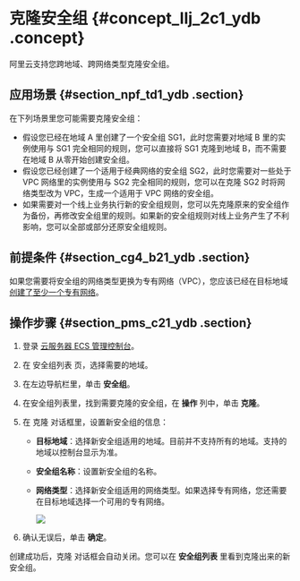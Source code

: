 # 克隆安全组 {#concept_llj_2c1_ydb .concept}

阿里云支持您跨地域、跨网络类型克隆安全组。

## 应用场景 {#section_npf_td1_ydb .section}

在下列场景里您可能需要克隆安全组：

-   假设您已经在地域 A 里创建了一个安全组 SG1，此时您需要对地域 B 里的实例使用与 SG1 完全相同的规则，您可以直接将 SG1 克隆到地域 B，而不需要在地域 B 从零开始创建安全组。
-   假设您已经创建了一个适用于经典网络的安全组 SG2，此时您需要对一些处于 VPC 网络里的实例使用与 SG2 完全相同的规则，您可以在克隆 SG2 时将网络类型改为 VPC，生成一个适用于 VPC 网络的安全组。
-   如果需要对一个线上业务执行新的安全组规则，您可以先克隆原来的安全组作为备份，再修改安全组里的规则。如果新的安全组规则对线上业务产生了不利影响，您可以全部或部分还原安全组规则。

## 前提条件 {#section_cg4_b21_ydb .section}

如果您需要将安全组的网络类型更换为专有网络（VPC），您应该已经在目标地域 [创建了至少一个专有网络](https://help.aliyun.com/document_detail/27710.html)。

## 操作步骤 {#section_pms_c21_ydb .section}

1.  登录 [云服务器 ECS 管理控制台](https://ecs.console.aliyun.com/#/home)。
2.  在 安全组列表 页，选择需要的地域。
3.  在左边导航栏里，单击 **安全组**。
4.  在安全组列表里，找到需要克隆的安全组，在 **操作** 列中，单击 **克隆**。
5.  在 克隆 对话框里，设置新安全组的信息：
    -   **目标地域**：选择新安全组适用的地域。目前并不支持所有的地域。支持的地域以控制台显示为准。
    -   **安全组名称**：设置新安全组的名称。
    -   **网络类型**：选择新安全组适用的网络类型。如果选择专有网络，您还需要在目标地域选择一个可用的专有网络。

        ![](http://static-aliyun-doc.oss-cn-hangzhou.aliyuncs.com/assets/img/9724/4664_zh-CN.png)

6.  确认无误后，单击 **确定**。

创建成功后，克隆 对话框会自动关闭。您可以在 **安全组列表** 里看到克隆出来的新安全组。

